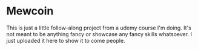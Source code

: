 # Mewcoin
This is just a little follow-along project from a udemy course I'm doing. It's not meant to be anything fancy or showcase any fancy skills whatsoever. I just uploaded it here to show it to come people.
